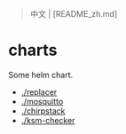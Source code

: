 > 中文 | [README_zh.md]

# charts
Some helm chart. 


- [./replacer](replacer)
- [./mosquitto](mosquitto)
- [./chirpstack](chirpstack)
- [./ksm-checker](ksm-checker)